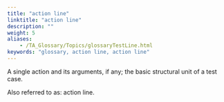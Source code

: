 ```yaml
--- 
title: "action line"
linktitle: "action line"
description: ""
weight: 5
aliases: 
    - /TA_Glossary/Topics/glossaryTestLine.html
keywords: "glossary, action line, action line"
---
```


A single action and its arguments, if any; the basic structural unit of a test case.

Also referred to as: action line.
